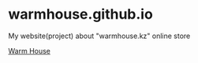 # warmhouse.github.io
My website(project) about "warmhouse.kz" online store

[Warm House](https://warmhouse.github.io/src/ "My project")
